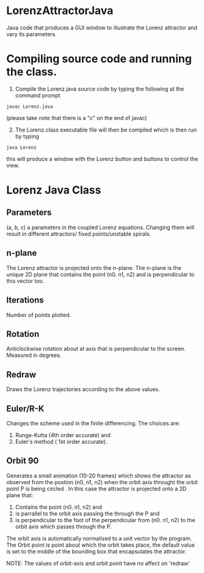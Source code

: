 # LorenzAttractorJava
Java code that produces a GUI window to illustrate the Lorenz attractor and vary its parameters.

# Compiling source code and running the class.


1. Compile the Lorenz.java source code by typing the following at the command prompt 

  ~~~ 
  javac Lorenz.java 
  ~~~

(please take note that there is a "c" on the end of javac)

2. The Lorenz.class executable file will then be compiled which is then run by typing 

  ~~~
java Lorenz
  ~~~

this will produce a window with the Lorenz button and buttons to control the view.


# Lorenz Java Class

## Parameters

(a, b, c) a parameters in the coupled Lorenz equations.
Changing them will result in different attractors/
fixed points/unstable spirals.


## n-plane

The Lorenz attractor is projected onto the n-plane.
The n-plane is the unique 2D plane that contains the point
(n0. n1, n2) and is perpendicular to this vector too.

## Iterations

Number of points plotted.

## Rotation

Anticlockwise rotation about at axis that is perpendicular
to the screen. Measured in degrees.

## Redraw

Draws the Lorenz trajectories according to the above values.

## Euler/R-K

Changes the scheme used in the finite differencing. The choices are:
1. Runge-Kutta (4th order accurate) and 
2. Euler's method ( 1st order accurate). 

## Orbit 90

Generates a small animation (10-20 frames) which shows the
attractor as observed from the postion (n0, n1, n2) when the 
orbit axis throught the orbit point P is being circled . 
In this case the attractor is projected onto a 2D plane that:
1. Contains the point (n0. n1, n2) and
2. is parrallel to the orbit axis passing the through the P and
3. is perpendicular to the foot of the perpendicular from (n0. n1, n2) to 
   the orbit axis which passes through the P.

The orbit axis is automatically
normalised to a unit vector by the program. 
The Orbit point is point about which the orbit takes place, the
default value is set to the middle of the bounding box that 
encapsulates the attractor.

NOTE: The values of orbit-axis and orbit point have no affect on 'redraw'
